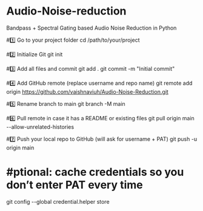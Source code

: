 # Audio-Noise-reduction
Bandpass + Spectral Gating based Audio Noise Reduction in Python

#1️⃣ Go to your project folder
cd /path/to/your/project

#2️⃣ Initialize Git
git init

#3️⃣ Add all files and commit
git add .
git commit -m "Initial commit"

#4️⃣ Add GitHub remote (replace username and repo name)
git remote add origin https://github.com/vaishnaviuh/Audio-Noise-Reduction.git

#5️⃣ Rename branch to main
git branch -M main

#6️⃣ Pull remote in case it has a README or existing files
git pull origin main --allow-unrelated-histories

#7️⃣ Push your local repo to GitHub (will ask for username + PAT)
git push -u origin main

# #ptional: cache credentials so you don’t enter PAT every time
git config --global credential.helper store
